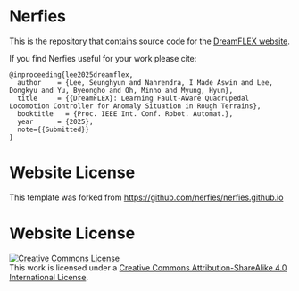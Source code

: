 # Nerfies

This is the repository that contains source code for the [DreamFLEX website](https://faultloco.github.io).

If you find Nerfies useful for your work please cite:
```
@inproceeding{lee2025dreamflex,
  author    = {Lee, Seunghyun and Nahrendra, I Made Aswin and Lee, Dongkyu and Yu, Byeongho and Oh, Minho and Myung, Hyun},
  title     = {{DreamFLEX}: Learning Fault-Aware Quadrupedal Locomotion Controller for Anomaly Situation in Rough Terrains},
  booktitle   = {Proc. IEEE Int. Conf. Robot. Automat.},
  year      = {2025},
  note={{Submitted}} 
}
```

# Website License
This template was forked from https://github.com/nerfies/nerfies.github.io 

# Website License
<a rel="license" href="http://creativecommons.org/licenses/by-sa/4.0/"><img alt="Creative Commons License" style="border-width:0" src="https://i.creativecommons.org/l/by-sa/4.0/88x31.png" /></a><br />This work is licensed under a <a rel="license" href="http://creativecommons.org/licenses/by-sa/4.0/">Creative Commons Attribution-ShareAlike 4.0 International License</a>.

